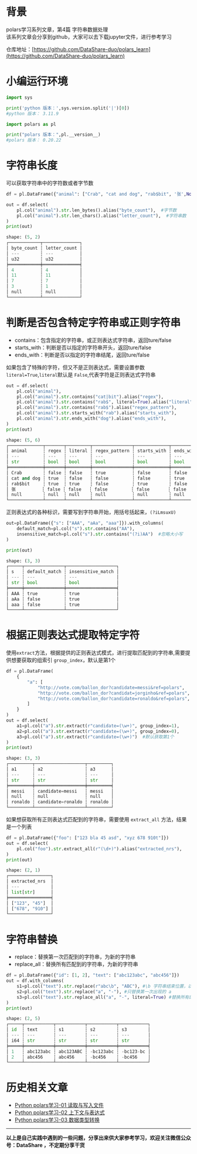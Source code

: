 # 背景
polars学习系列文章，第4篇 字符串数据处理 <br/>
该系列文章会分享到github，大家可以去下载jupyter文件，进行参考学习

仓库地址：[https://github.com/DataShare-duo/polars_learn](https://github.com/DataShare-duo/polars_learn)

# 小编运行环境
```python
import sys

print('python 版本：',sys.version.split('|')[0])
#python 版本： 3.11.9

import polars as pl

print("polars 版本：",pl.__version__)
#polars 版本： 0.20.22
```
# 字符串长度
可以获取字符串中的字符数或者字节数
```python
df = pl.DataFrame({"animal": ["Crab", "cat and dog", "rab$bit", '张',None]})

out = df.select(
    pl.col("animal").str.len_bytes().alias("byte_count"),  #字节数
    pl.col("animal").str.len_chars().alias("letter_count"),  #字符串数
)
print(out)

shape: (5, 2)
┌────────────┬──────────────┐
│ byte_count ┆ letter_count │
│ ---        ┆ ---          │
│ u32        ┆ u32          │
╞════════════╪══════════════╡
│ 4          ┆ 4            │
│ 11         ┆ 11           │
│ 7          ┆ 7            │
│ 3          ┆ 1            │
│ null       ┆ null         │
└────────────┴──────────────┘
```
# 判断是否包含特定字符串或正则字符串
- contains：包含指定的字符串，或正则表达式字符串，返回ture/false
- starts_with：判断是否以指定的字符串开头，返回ture/false
- ends_with：判断是否以指定的字符串结尾，返回ture/false

如果包含了特殊的字符，但又不是正则表达式，需要设置参数`literal=True`,`literal`默认是 `False`,代表字符是正则表达式字符串
```python
out = df.select(
    pl.col("animal"),
    pl.col("animal").str.contains("cat|bit").alias("regex"),
    pl.col("animal").str.contains("rab$", literal=True).alias("literal"),  #匹配$原始字符
    pl.col("animal").str.contains("rab$").alias("regex_pattern"),
    pl.col("animal").str.starts_with("rab").alias("starts_with"),
    pl.col("animal").str.ends_with("dog").alias("ends_with"),
)
print(out)

shape: (5, 6)
┌─────────────┬───────┬─────────┬───────────────┬─────────────┬───────────┐
│ animal      ┆ regex ┆ literal ┆ regex_pattern ┆ starts_with ┆ ends_with │
│ ---         ┆ ---   ┆ ---     ┆ ---           ┆ ---         ┆ ---       │
│ str         ┆ bool  ┆ bool    ┆ bool          ┆ bool        ┆ bool      │
╞═════════════╪═══════╪═════════╪═══════════════╪═════════════╪═══════════╡
│ Crab        ┆ false ┆ false   ┆ true          ┆ false       ┆ false     │
│ cat and dog ┆ true  ┆ false   ┆ false         ┆ false       ┆ true      │
│ rab$bit     ┆ true  ┆ true    ┆ false         ┆ true        ┆ false     │
│ 张          ┆ false ┆ false   ┆ false         ┆ false       ┆ false     │
│ null        ┆ null  ┆ null    ┆ null          ┆ null        ┆ null      │
└─────────────┴───────┴─────────┴───────────────┴─────────────┴───────────┘
```

正则表达式的各种标识，需要写到字符串开始，用括号括起来，`(?iLmsuxU)`
```python
out=pl.DataFrame({"s": ["AAA", "aAa", "aaa"]}).with_columns(
    default_match=pl.col("s").str.contains("AA"),
    insensitive_match=pl.col("s").str.contains("(?i)AA")  #忽略大小写
)

print(out)

shape: (3, 3)
┌─────┬───────────────┬───────────────────┐
│ s   ┆ default_match ┆ insensitive_match │
│ --- ┆ ---           ┆ ---               │
│ str ┆ bool          ┆ bool              │
╞═════╪═══════════════╪═══════════════════╡
│ AAA ┆ true          ┆ true              │
│ aAa ┆ false         ┆ true              │
│ aaa ┆ false         ┆ true              │
└─────┴───────────────┴───────────────────┘
```
# 根据正则表达式提取特定字符
使用`extract`方法，根据提供的正则表达式模式，进行提取匹配到的字符串,需要提供想要获取的组索引 `group_index`，默认是第1个
```python
df = pl.DataFrame(
    {
        "a": [
            "http://vote.com/ballon_dor?candidate=messi&ref=polars",
            "http://vote.com/ballon_dor?candidat=jorginho&ref=polars",
            "http://vote.com/ballon_dor?candidate=ronaldo&ref=polars",
        ]
    }
)
out = df.select(
    a1=pl.col("a").str.extract(r"candidate=(\w+)", group_index=1),
    a2=pl.col("a").str.extract(r"candidate=(\w+)", group_index=0),
    a3=pl.col("a").str.extract(r"candidate=(\w+)")  #默认获取第1个
)
print(out)

shape: (3, 3)
┌─────────┬───────────────────┬─────────┐
│ a1      ┆ a2                ┆ a3      │
│ ---     ┆ ---               ┆ ---     │
│ str     ┆ str               ┆ str     │
╞═════════╪═══════════════════╪═════════╡
│ messi   ┆ candidate=messi   ┆ messi   │
│ null    ┆ null              ┆ null    │
│ ronaldo ┆ candidate=ronaldo ┆ ronaldo │
└─────────┴───────────────────┴─────────┘
```
如果想获取所有正则表达式匹配到的字符串，需要使用 `extract_all` 方法，结果是一个列表
```python
df = pl.DataFrame({"foo": ["123 bla 45 asd", "xyz 678 910t"]})
out = df.select(
    pl.col("foo").str.extract_all(r"(\d+)").alias("extracted_nrs"),
)
print(out)

shape: (2, 1)
┌────────────────┐
│ extracted_nrs  │
│ ---            │
│ list[str]      │
╞════════════════╡
│ ["123", "45"]  │
│ ["678", "910"] │
└────────────────┘
```

# 字符串替换
- replace：替换第一次匹配到的字符串，为新的字符串
- replace_all：替换所有匹配到的字符串，为新的字符串
```python
df = pl.DataFrame({"id": [1, 2], "text": ["abc123abc", "abc456"]})
out = df.with_columns(
    s1=pl.col("text").str.replace(r"abc\b", "ABC"), #\b 字符串结束位置，以 abc 出现在字符串结尾处
    s2=pl.col("text").str.replace("a", "-"), #只替换第一次出现的 a
    s3=pl.col("text").str.replace_all("a", "-", literal=True) #替换所有的 a
)
print(out)

shape: (2, 5)
┌─────┬───────────┬───────────┬───────────┬───────────┐
│ id  ┆ text      ┆ s1        ┆ s2        ┆ s3        │
│ --- ┆ ---       ┆ ---       ┆ ---       ┆ ---       │
│ i64 ┆ str       ┆ str       ┆ str       ┆ str       │
╞═════╪═══════════╪═══════════╪═══════════╪═══════════╡
│ 1   ┆ abc123abc ┆ abc123ABC ┆ -bc123abc ┆ -bc123-bc │
│ 2   ┆ abc456    ┆ abc456    ┆ -bc456    ┆ -bc456    │
└─────┴───────────┴───────────┴───────────┴───────────┘
```
# 历史相关文章
- [Python polars学习-01 读取与写入文件](./Python_polars学习-01_读取与写入文件.md)
- [Python polars学习-02 上下文与表达式](./Python_polars学习-02_上下文与表达式.md)
- [Python polars学习-03 数据类型转换](./Python_polars学习-03_数据类型转换.md)

**************************************************************************
**以上是自己实践中遇到的一些问题，分享出来供大家参考学习，欢迎关注微信公众号：DataShare ，不定期分享干货**
